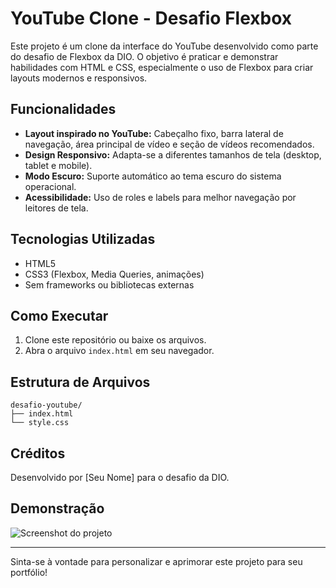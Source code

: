 # YouTube Clone - Desafio Flexbox

Este projeto é um clone da interface do YouTube desenvolvido como parte do desafio de Flexbox da DIO. O objetivo é praticar e demonstrar habilidades com HTML e CSS, especialmente o uso de Flexbox para criar layouts modernos e responsivos.

## Funcionalidades

- **Layout inspirado no YouTube:** Cabeçalho fixo, barra lateral de navegação, área principal de vídeo e seção de vídeos recomendados.
- **Design Responsivo:** Adapta-se a diferentes tamanhos de tela (desktop, tablet e mobile).
- **Modo Escuro:** Suporte automático ao tema escuro do sistema operacional.
- **Acessibilidade:** Uso de roles e labels para melhor navegação por leitores de tela.

## Tecnologias Utilizadas

- HTML5
- CSS3 (Flexbox, Media Queries, animações)
- Sem frameworks ou bibliotecas externas

## Como Executar

1. Clone este repositório ou baixe os arquivos.
2. Abra o arquivo `index.html` em seu navegador.

## Estrutura de Arquivos

```
desafio-youtube/
├── index.html
└── style.css
```

## Créditos

Desenvolvido por [Seu Nome] para o desafio da DIO.

## Demonstração

![Screenshot do projeto](screenshot.png) <!-- Adicione uma imagem se desejar -->

---

Sinta-se à vontade para personalizar e aprimorar este projeto para seu portfólio!